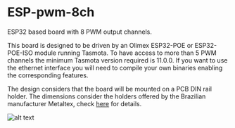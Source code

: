 # ESP-pwm-8ch
 
ESP32 based board with 8 PWM output channels.

This board is designed to be driven by an Olimex ESP32-POE or ESP32-POE-ISO module running Tasmota. To have access to more than 5 PWM channels the minimum Tasmota version required is 11.0.0. If you want to use the ethernet interface you will need to compile your own binaries enabling the corresponding features.

The design considers that the board will be mounted on a PCB DIN rail holder. The dimensions consider the holders offered by the Brazilian manufacturer Metaltex, check [here](https://www.metaltex.com.br/produtos/componentes/suportes/sp7-suporte-para-montagem-de-placa-de-circuito-impresso-em-trilho-din) for details.

![alt text](https://github.com/thermseekr/ESP-pwm-8ch/blob/main/V1/ESP-pwm_8ch-V1.png "ESP-pwm-8ch")
